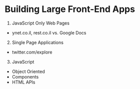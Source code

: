 # Building Large Front-End Apps

1. JavaScript Only Web Pages
  - ynet.co.il, rest.co.il vs. Google Docs

2. Single Page Applications
  - twitter.com/explore

3. JavaScript
  - Object Oriented
  - Components
  - HTML APIs
